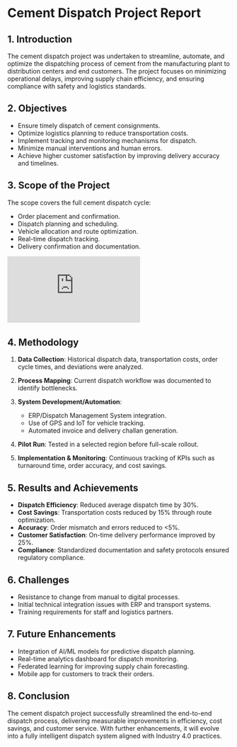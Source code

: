 # Cement Dispatch Project Report

## 1. Introduction

The cement dispatch project was undertaken to streamline, automate, and optimize the dispatching process of cement from the manufacturing plant to distribution centers and end customers. The project focuses on minimizing operational delays, improving supply chain efficiency, and ensuring compliance with safety and logistics standards.

## 2. Objectives

* Ensure timely dispatch of cement consignments.
* Optimize logistics planning to reduce transportation costs.
* Implement tracking and monitoring mechanisms for dispatch.
* Minimize manual interventions and human errors.
* Achieve higher customer satisfaction by improving delivery accuracy and timelines.

## 3. Scope of the Project

The scope covers the full cement dispatch cycle:

* Order placement and confirmation.
* Dispatch planning and scheduling.
* Vehicle allocation and route optimization.
* Real-time dispatch tracking.
* Delivery confirmation and documentation.

![image alt](https://github.com/Gunareddy11/Cement_Dispatch_Project/blob/0a90d5f3113b1a557988b0eb1fade80f48df82ad/Cement_Dispatch_Report.pdf)

## 4. Methodology

1. **Data Collection**: Historical dispatch data, transportation costs, order cycle times, and deviations were analyzed.
2. **Process Mapping**: Current dispatch workflow was documented to identify bottlenecks.
3. **System Development/Automation**:

   * ERP/Dispatch Management System integration.
   * Use of GPS and IoT for vehicle tracking.
   * Automated invoice and delivery challan generation.
4. **Pilot Run**: Tested in a selected region before full-scale rollout.
5. **Implementation & Monitoring**: Continuous tracking of KPIs such as turnaround time, order accuracy, and cost savings.

## 5. Results and Achievements

* **Dispatch Efficiency**: Reduced average dispatch time by 30%.
* **Cost Savings**: Transportation costs reduced by 15% through route optimization.
* **Accuracy**: Order mismatch and errors reduced to <5%.
* **Customer Satisfaction**: On-time delivery performance improved by 25%.
* **Compliance**: Standardized documentation and safety protocols ensured regulatory compliance.

## 6. Challenges

* Resistance to change from manual to digital processes.
* Initial technical integration issues with ERP and transport systems.
* Training requirements for staff and logistics partners.

## 7. Future Enhancements

* Integration of AI/ML models for predictive dispatch planning.
* Real-time analytics dashboard for dispatch monitoring.
* Federated learning for improving supply chain forecasting.
* Mobile app for customers to track their orders.

## 8. Conclusion

The cement dispatch project successfully streamlined the end-to-end dispatch process, delivering measurable improvements in efficiency, cost savings, and customer service. With further enhancements, it will evolve into a fully intelligent dispatch system aligned with Industry 4.0 practices.
